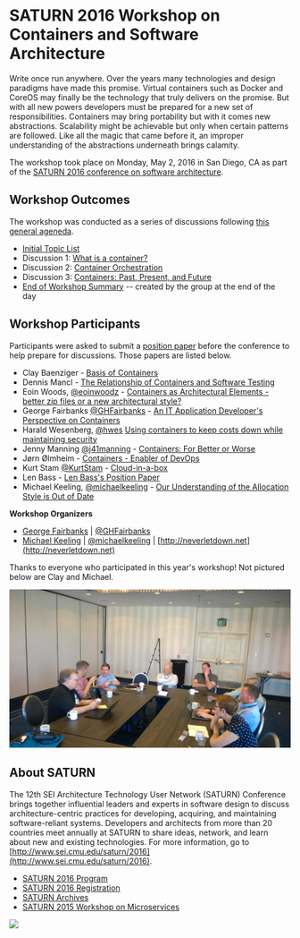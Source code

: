 # SATURN 2016 Workshop on Containers and Software Architecture

Write once run anywhere.  Over the years many technologies and design paradigms have made this promise.  Virtual containers such as Docker and CoreOS may finally be the technology that truly delivers on the promise.  But with all new powers developers must be prepared for a new set of responsibilities.  Containers may bring portability but with it comes new abstractions.  Scalability might be achievable but only when certain patterns are followed.  Like all the magic that came before it, an improper understanding of the abstractions underneath brings calamity.

The workshop took place on Monday, May 2, 2016 in San Diego, CA as part of the [SATURN 2016 conference on software architecture](http://www.sei.cmu.edu/saturn/2016/).

## Workshop Outcomes

The workshop was conducted as a series of discussions following [this general ageneda](agenda.md).

* [Initial Topic List](outcomes/topic-brainstorm.md)
* Discussion 1: [What is a container?](outcomes/what-is-a-container.md)
* Discussion 2: [Container Orchestration](outcomes/container-orchestration.md)
* Discussion 3: [Containers: Past, Present, and Future](outcomes/containers-past-present-future.md)
* [End of Workshop Summary](outcomes/summary.md) -- created by the group at the end of the day

## Workshop Participants

Participants were asked to submit a [position paper](how-to-join.md#position-papers) before the conference to help prepare for discussions.  Those papers are listed below.

* Clay Baenziger - [Basis of Containers](position-papers/baenziger-containers-basis.md)
* Dennis Mancl - [The Relationship of Containers and Software Testing](position-papers/mancl-relationship-of-containers-and-software-testing.md)
* Eoin Woods, [@eoinwoodz](https://twitter.com/eoinwoodz) - [Containers as Architectural Elements - better zip files or a new architectural style?](position-papers/eoinwoods-containers-as-architectural-elements.md)
* George Fairbanks [@GHFairbanks](https://twitter.com/GHFairbanks) - [An IT Application Developer's Perspective on Containers](position-papers/George%20Fairbanks%20-%20An%20IT%20Developer's%20Perspective%20on%20Containers.md)
* Harald Wesenberg, [@hwes](https://twitter.com/hwes) [Using containers to keep costs down while maintaining security](position-papers/Harald-Wesenberg-Using-containers-to-keep-costs-down-while-maintaining-security.md )
* Jenny Manning [@j41manning](https://twitter.com/j41manning) - [Containers: For Better or Worse](position-papers/manning-containers-for-better-or-worse.md)
* Jørn Ølmheim - [Containers - Enabler of DevOps](position-papers/joe-containers-enabler-of-devops.md)
* Kurt Stam [@KurtStam](https://twitter.com/KurtStam) - [Cloud-in-a-box](position-papers/kurt-stam-cloud-in-a-box.md)
* Len Bass - [Len Bass's Position Paper](position-papers/Len%20Bass%20-%20position%20paper%%20SATURN%202016.pdf)
* Michael Keeling, [@michaelkeeling](https://twitter.com/michaelkeeling) - [Our Understanding of the Allocation Style is Out of Date](position-papers/keeling-our-understanding-of-allocation-patterns-is-out-of-date.md)

**Workshop Organizers**

* [George Fairbanks](https://github.com/georgefairbanks) | [@GHFairbanks](https://twitter.com/GHFairbanks)
* [Michael Keeling](https://github.com/michaelkeeling) |  [@michaelkeeling](https://twitter.com/michaelkeeling) | [http://neverletdown.net](http://neverletdown.net)

Thanks to everyone who participated in this year's workshop!  Not pictured below are Clay and Michael.

![](outcomes/images/group-1.jpg)


## About SATURN

The 12th SEI Architecture Technology User Network (SATURN) Conference brings together influential leaders and experts in software design to discuss architecture-centric practices for developing, acquiring, and maintaining software-reliant systems. Developers and architects from more than 20 countries meet annually at SATURN to share ideas, network, and learn about new and existing technologies. For more information, go to [http://www.sei.cmu.edu/saturn/2016](http://www.sei.cmu.edu/saturn/2016).

- [SATURN 2016 Program](http://www.sei.cmu.edu/saturn/2016/program.cfm)
- [SATURN 2016 Registration](http://www.sei.cmu.edu/saturn/2016/registration.cfm)
- [SATURN Archives](http://www.sei.cmu.edu/saturn/2016/presentations.cfm)
- [SATURN 2015 Workshop on Microservices](https://github.com/michaelkeeling/SATURN2015-Microservices-Workshop)



![](https://duckduckgrayduck.files.wordpress.com/2011/10/cargo.jpg?w=500)


